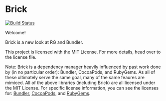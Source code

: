 # Brick

[![Build Status](https://travis-ci.org/brickrb/brick.svg?branch=master)](https://travis-ci.org/brickrb/brick)

Welcome!

Brick is a new look at RG and Bundler.

This project is licensed with the MIT License. For more details, head over to the license file.

Note: Brick is a dependency manager heavily influenced by past work done by (in no particular order): Bundler,
CocoaPods, and RubyGems. As all of these ultimately serve the same goal, many of the same feaures are mimiced.
All of the above libraries (including Brick) are all licensed under the MIT License. For specific license information,
you can see the licenses for: [Bundler](https://github.com/bundler/bundler/blob/master/LICENSE.md), [CocoaPods](https://github.com/CocoaPods/CocoaPods/blob/master/LICENSE), and [RubyGems](https://github.com/rubygems/rubygems/blob/master/MIT.txt).
